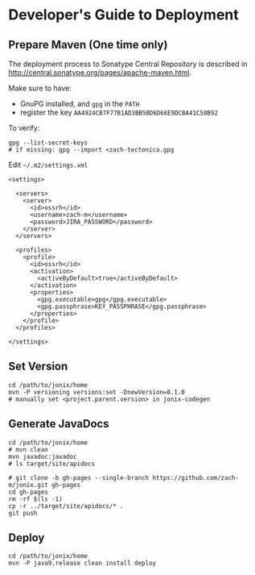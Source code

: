 
# Developer's Guide to Deployment

## Prepare Maven (One time only)

The deployment process to Sonatype Central Repository is described in <http://central.sonatype.org/pages/apache-maven.html>.

Make sure to have:
- GnuPG installed, and `gpg` in the `PATH`
- register the key `AA4924CB7F77B1AD3BB5BD6D66E9DCBA41C58B92`

To verify:

    gpg --list-secret-keys
    # if missing: gpg --import <zach-tectonica.gpg

Edit `~/.m2/settings.xml`

    <settings>

      <servers>
        <server>
          <id>ossrh</id>
          <username>zach-m</username>
          <password>JIRA_PASSWORD</password>
        </server>
      </servers>
      
      <profiles>
        <profile>
          <id>ossrh</id>
          <activation>
            <activeByDefault>true</activeByDefault>
          </activation>
          <properties>
            <gpg.executable>gpg</gpg.executable>
            <gpg.passphrase>KEY_PASSPHRASE</gpg.passphrase>
          </properties>
        </profile>
      </profiles>

    </settings>

## Set Version

    cd /path/to/jonix/home
    mvn -P versioning versions:set -DnewVersion=8.1.0
    # manually set <project.parent.version> in jonix-codegen

## Generate JavaDocs

    cd /path/to/jonix/home
    # mvn clean
    mvn javadoc:javadoc
    # ls target/site/apidocs
    
    # git clone -b gh-pages --single-branch https://github.com/zach-m/jonix.git gh-pages
    cd gh-pages
    rm -rf $(ls -1)
    cp -r ../target/site/apidocs/* .
    git push

## Deploy

    cd /path/to/jonix/home
    mvn -P java9,release clean install deploy
